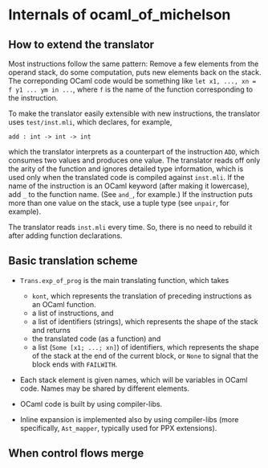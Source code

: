 # Internals of ocaml_of_michelson

## How to extend the translator

Most instructions follow the same pattern: Remove a few elements from
the operand stack, do some computation, puts new elements back on the
stack.  The correponding OCaml code would be something like `let x1,
..., xn = f y1 ... ym in ...`, where `f` is the name of the function
corresponding to the instruction.

To make the translator easily extensible with new instructions,
the translator uses `test/inst.mli`, which declares, for example,

```
add : int -> int -> int
```

which the translator interprets as a counterpart of the instruction
`ADD`, which consumes two values and produces one value.  The
translator reads off only the arity of the function and ignores
detailed type information, which is used only when the translated code
is compiled against `inst.mli`.  If the name of the instruction is an
OCaml keyword (after making it lowercase), add `_` to the function name.
(See `and_`, for example.)  If the instruction puts more than one value
on the stack, use a tuple type (see `unpair`, for example).

The translator reads `inst.mli` every time.  So, there is no need to
rebuild it after adding function declarations.

## Basic translation scheme

* `Trans.exp_of_prog` is the main translating function, which takes
    * `kont`, which represents the translation of preceding instructions as an OCaml function.
    * a list of instructions, and
    * a list of identifiers (strings), which represents the shape of the stack
  and returns
    * the translated code (as a function) and
    * a list (`Some [x1; ...; xn]`) of identifiers, which represents the shape of the stack at the end of the current block, or `None` to signal that the block ends with `FAILWITH`.

* Each stack element is given names, which will be variables in OCaml code.
  Names may be shared by different elements.

* OCaml code is built by using compiler-libs.

* Inline expansion is implemented also by using compiler-libs
  (more specifically, `Ast_mapper`, typically used for PPX extensions).

## When control flows merge
